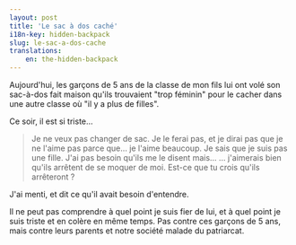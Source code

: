 ```yaml
---
layout: post
title: 'Le sac à dos caché'
i18n-key: hidden-backpack
slug: le-sac-a-dos-cache
translations:
    en: the-hidden-backpack
---
```


Aujourd'hui, les garçons de 5 ans de la classe de mon fils lui ont volé son
sac-à-dos fait maison qu'ils trouvaient "trop féminin" pour le cacher dans une
autre classe où "il y a plus de filles".

<!-- more -->

Ce soir, il est si triste…

> Je ne veux pas changer de sac. Je le ferai pas, et je dirai pas que je ne
> l'aime pas parce que… je l'aime beaucoup. Je sais que je suis pas une fille.
> J'ai pas besoin qu'ils me le disent mais… … j'aimerais bien qu'ils arrêtent de
> se moquer de moi. Est-ce que tu crois qu'ils arrêteront ?

J'ai menti, et dit ce qu'il avait besoin d'entendre.

Il ne peut pas comprendre à quel point je suis fier de lui, et à quel point je
suis triste et en colère en même temps. Pas contre ces garçons de 5 ans, mais
contre leurs parents et notre société malade du patriarcat.
